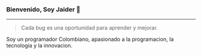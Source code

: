 ### Bienvenido, Soy Jaider 👋
*** 
> Cada bug es una oportunidad para aprender y mejorar.

Soy un programador Colombiano, apasionado a la programacion, la tecnologia y la innovacion.

